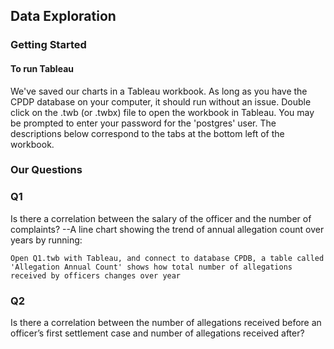 
## Data Exploration

### Getting Started
#### To run Tableau
We've saved our charts in a Tableau workbook. As long as you have the CPDP database on your computer, it should run without an issue. Double click on the .twb (or .twbx) file to open the workbook in Tableau. You may be prompted to enter your password for the 'postgres' user. The descriptions below correspond to the tabs at the bottom left of the workbook.

### Our Questions
### Q1
Is there a correlation between the salary of the officer and the number of complaints?
--A line chart showing the trend of annual allegation count over years by running:
```
Open Q1.twb with Tableau, and connect to database CPDB, a table called 'Allegation Annual Count' shows how total number of allegations received by officers changes over year
```

### Q2
Is there a correlation between the number of allegations received before an officer’s first settlement case and number of allegations received after?


